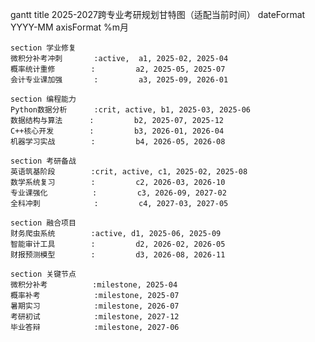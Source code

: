 gantt
    title 2025-2027跨专业考研规划甘特图（适配当前时间）
    dateFormat  YYYY-MM
    axisFormat  %m月
    
    section 学业修复
    微积分补考冲刺       :active,  a1, 2025-02, 2025-04
    概率统计重修        :         a2, 2025-05, 2025-07
    会计专业课加强       :         a3, 2025-09, 2026-01

    section 编程能力
    Python数据分析      :crit, active, b1, 2025-03, 2025-06
    数据结构与算法      :         b2, 2025-07, 2025-12
    C++核心开发        :         b3, 2026-01, 2026-04
    机器学习实战        :         b4, 2026-05, 2026-08

    section 考研备战
    英语筑基阶段        :crit, active, c1, 2025-02, 2025-08
    数学系统复习        :         c2, 2026-03, 2026-10
    专业课强化          :         c3, 2026-09, 2027-02
    全科冲刺            :         c4, 2027-03, 2027-05

    section 融合项目
    财务爬虫系统        :active, d1, 2025-06, 2025-09
    智能审计工具        :         d2, 2026-02, 2026-05
    财报预测模型        :         d3, 2026-08, 2026-11

    section 关键节点
    微积分补考          :milestone, 2025-04
    概率补考            :milestone, 2025-07
    暑期实习            :milestone, 2026-07
    考研初试            :milestone, 2027-12
    毕业答辩            :milestone, 2027-06
